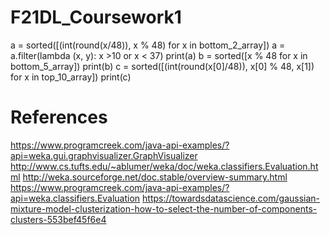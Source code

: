 # F21DL_Coursework1

a = sorted([(int(round(x/48)), x % 48) for x in bottom_2_array])
a = a.filter(lambda (x, y): x >10 or x < 37)
print(a)
b = sorted([x % 48 for x in bottom_5_array])
print(b)
c = sorted([(int(round(x[0]/48)), x[0] % 48, x[1]) for x in top_10_array])
print(c)

# References
https://www.programcreek.com/java-api-examples/?api=weka.gui.graphvisualizer.GraphVisualizer
http://www.cs.tufts.edu/~ablumer/weka/doc/weka.classifiers.Evaluation.html
http://weka.sourceforge.net/doc.stable/overview-summary.html
https://www.programcreek.com/java-api-examples/?api=weka.classifiers.Evaluation
https://towardsdatascience.com/gaussian-mixture-model-clusterization-how-to-select-the-number-of-components-clusters-553bef45f6e4